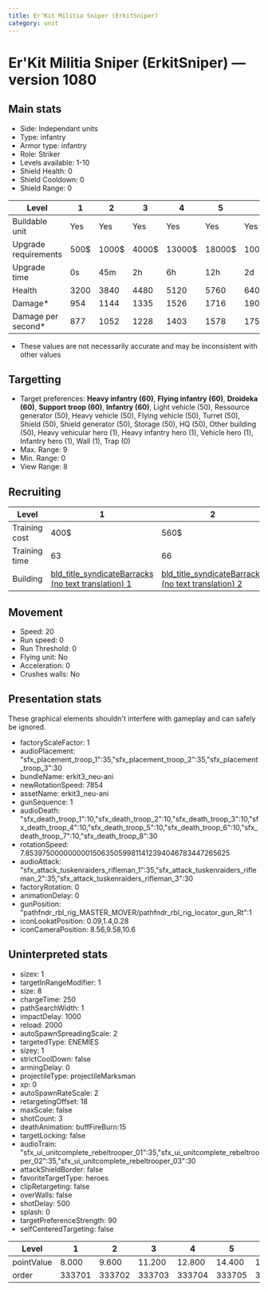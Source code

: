 ```yaml
---
title: Er'Kit Militia Sniper (ErkitSniper)
category: unit
---
```


# Er'Kit Militia Sniper (ErkitSniper) — version 1080

## Main stats

  * Side: Independant units
  * Type: infantry
  * Armor type: infantry
  * Role: Striker
  * Levels available: 1-10
  * Shield Health: 0
  * Shield Cooldown: 0
  * Shield Range: 0

|Level               |1   |2    |3    |4     |5     |6      |7      |8      |9       |10      |
|--------------------|----|-----|-----|------|------|-------|-------|-------|--------|--------|
|Buildable unit      |Yes |Yes  |Yes  |Yes   |Yes   |Yes    |Yes    |Yes    |No      |No      |
|Upgrade requirements|500$|1000$|4000$|13000$|18000$|100000$|175000$|340000$|1000000$|1800000$|
|Upgrade time        |0s  |45m  |2h   |6h    |12h   |2d     |3d     |5d     |1w      |1w3d    |
|Health              |3200|3840 |4480 |5120  |5760  |6400   |7040   |7680   |8320    |9600    |
|Damage*             |954 |1144 |1335 |1526  |1716  |1907   |2098   |2288   |2479    |2860    |
|Damage per second*  |877 |1052 |1228 |1403  |1578  |1754   |1930   |2104   |2280    |2631    |

* These values are not necessarily accurate and may be inconsistent with other values

## Targetting

  * Target preferences: **Heavy infantry (60)**, **Flying infantry (60)**, **Droideka (60)**, **Support troop (60)**, **Infantry (60)**, Light vehicle (50), Ressource generator (50), Heavy vehicle (50), Flying vehicle (50), Turret (50), Shield (50), Shield generator (50), Storage (50), HQ (50), Other building (50), Heavy vehicular hero (1), Heavy infantry hero (1), Vehicle hero (1), Infantry hero (1), Wall (1), Trap (0)
  * Max. Range: 9
  * Min. Range: 0
  * View Range: 8

## Recruiting

|Level        |1                                                                            |2                                                                            |3                                                                            |4                                                                            |5                                                                            |6                                                                            |7                                                                            |8                                                                            |9                                                                            |10                                                                            |
|-------------|-----------------------------------------------------------------------------|-----------------------------------------------------------------------------|-----------------------------------------------------------------------------|-----------------------------------------------------------------------------|-----------------------------------------------------------------------------|-----------------------------------------------------------------------------|-----------------------------------------------------------------------------|-----------------------------------------------------------------------------|-----------------------------------------------------------------------------|------------------------------------------------------------------------------|
|Training cost|400$                                                                         |560$                                                                         |720$                                                                         |880$                                                                         |1040$                                                                        |1200$                                                                        |1360$                                                                        |1520$                                                                        |1680$                                                                        |1840$                                                                         |
|Training time|63                                                                           |66                                                                           |69                                                                           |72                                                                           |75                                                                           |78                                                                           |81                                                                           |84                                                                           |87                                                                           |90                                                                            |
|Building     |[bld_title_syndicateBarracks (no text translation) 1](syndicateBarracks.html)|[bld_title_syndicateBarracks (no text translation) 2](syndicateBarracks.html)|[bld_title_syndicateBarracks (no text translation) 3](syndicateBarracks.html)|[bld_title_syndicateBarracks (no text translation) 4](syndicateBarracks.html)|[bld_title_syndicateBarracks (no text translation) 5](syndicateBarracks.html)|[bld_title_syndicateBarracks (no text translation) 6](syndicateBarracks.html)|[bld_title_syndicateBarracks (no text translation) 7](syndicateBarracks.html)|[bld_title_syndicateBarracks (no text translation) 8](syndicateBarracks.html)|[bld_title_syndicateBarracks (no text translation) 9](syndicateBarracks.html)|[bld_title_syndicateBarracks (no text translation) 10](syndicateBarracks.html)|

## Movement

  * Speed: 20
  * Run speed: 0
  * Run Threshold: 0
  * Flying unit: No
  * Acceleration: 0
  * Crushes walls: No

## Presentation stats

These graphical elements shouldn't interfere with gameplay and can safely be ignored.

  * factoryScaleFactor: 1
  * audioPlacement: "sfx_placement_troop_1":35,"sfx_placement_troop_2":35,"sfx_placement_troop_3":30
  * bundleName: erkit3_neu-ani
  * newRotationSpeed: 7854
  * assetName: erkit3_neu-ani
  * gunSequence: 1
  * audioDeath: "sfx_death_troop_1":10,"sfx_death_troop_2":10,"sfx_death_troop_3":10,"sfx_death_troop_4":10,"sfx_death_troop_5":10,"sfx_death_troop_6":10,"sfx_death_troop_7":10,"sfx_death_troop_8":30
  * rotationSpeed: 7.8539750000000001506350599811412394046783447265625
  * audioAttack: "sfx_attack_tuskenraiders_rifleman_1":35,"sfx_attack_tuskenraiders_rifleman_2":35,"sfx_attack_tuskenraiders_rifleman_3":30
  * factoryRotation: 0
  * animationDelay: 0
  * gunPosition: "pathfndr_rbl_rig_MASTER_MOVER/pathfndr_rbl_rig_locator_gun_Rt":1
  * iconLookatPosition: 0.09,1.4,0.28
  * iconCameraPosition: 8.56,9.58,10.6

## Uninterpreted stats

  * sizex: 1
  * targetInRangeModifier: 1
  * size: 8
  * chargeTime: 250
  * pathSearchWidth: 1
  * impactDelay: 1000
  * reload: 2000
  * autoSpawnSpreadingScale: 2
  * targetedType: ENEMIES
  * sizey: 1
  * strictCoolDown: false
  * armingDelay: 0
  * projectileType: projectileMarksman
  * xp: 0
  * autoSpawnRateScale: 2
  * retargetingOffset: 18
  * maxScale: false
  * shotCount: 3
  * deathAnimation: buffFireBurn:15
  * targetLocking: false
  * audioTrain: "sfx_ui_unitcomplete_rebeltrooper_01":35,"sfx_ui_unitcomplete_rebeltrooper_02":35,"sfx_ui_unitcomplete_rebeltrooper_03":30
  * attackShieldBorder: false
  * favoriteTargetType: heroes
  * clipRetargeting: false
  * overWalls: false
  * shotDelay: 500
  * splash: 0
  * targetPreferenceStrength: 90
  * selfCenteredTargeting: false

|Level     |1     |2     |3     |4     |5     |6     |7     |8     |9     |10    |
|----------|------|------|------|------|------|------|------|------|------|------|
|pointValue|8.000 |9.600 |11.200|12.800|14.400|16.000|17.600|19.200|20.800|24.000|
|order     |333701|333702|333703|333704|333705|333706|333707|333708|333709|333710|

